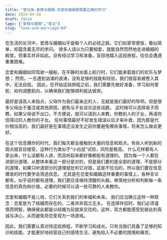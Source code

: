 ```yaml
---
title: "曾仕强-爱情与婚姻-恋爱和婚姻都需要正确的学习"
date: 2024-04-20
draft: false
tags: ["爱情与婚姻","笔记"]
slug: "love-and-marriage-04"
---
```


在生活的长河中，爱情与婚姻似乎是每个人的必经之路，它们如家常便饭，看似简单，却蕴含着无尽的学问。
很多人误以为只要相爱，就能自然而然地走进婚姻的殿堂，但事实并非如此。没有经过学习和准备，盲目地踏入这段旅程，往往会遭遇重重困难。

恋爱和婚姻如同驾驶一艘船，在平静的水面上航行时，它们能承载我们的欢乐与梦想；
然而，一旦遇到汹涌的波涛，没有足够的技能和经验，我们很容易被卷入其中，无法自拔。
因此，在开始这段旅程之前，我们需要先做好准备，学习如何掌舵、如何调整航向，以确保我们能够顺利抵达彼岸。

最好是请高人来指点，父母作为我们最亲近的人，无疑是我们最好的导师。但是很多父母出于羞涩或其他原因，避免与子女谈论这些话题。
这时候可以选择易子而教，如果父母说不出口，不方便说，就可以请别人来教，你教别人的子女，再请你信得过的人教你的子女。
任何事情最好不好发生错误以后才来补救，因为那是代价相当高的，我们最好是在事情还没发生之前你要避免哪些事情，将来怎么做会更好。

在这个信息爆炸的时代，我们每天都会接触到大量的信息和观点。有些人听到新的观点就盲目接受，这种行为类似于“小白鼠”试验，风险是极高。
什么花样都有人拿出来，什么话都有人讲，而且听起来都好像都挺有道理的。
因为每一个人都在讲部分道理，从整体来看这一部分是对的，但是我们要的是全部的道理，不是部分的道理，如果只听道部分的道理就批判它对错，这是不恰当的，所以我们要在信息爆发的时代要学会筛选信息。
尤其是在恋爱和婚姻这样重要的事情上，各种言论都有，似乎说的都有道理，我们更应该保持清醒的头脑，审慎地分析和判断每一条信息的真伪和价值，必要的时候可以请一些可靠的人来教你。

恋爱和婚姻不是儿戏，它们关系到我们的幸福和未来。
我们应当确立这样一种观念：恋爱是为了结婚而存在的，二者并非孤立无关。
在选择伴侣时，我们必须谨慎而明智，确保彼此都是以结婚为前提来交往的。这样，双方都能感受到彼此的真诚与决心，从而避免将恋爱视为一场游戏。

因此，我们需要认真对待这段旅程，不断学习和成长。只有当我们具备了足够的知识和技能，才能更好地经营自己的感情生活，避免陷入不必要的困境和痛苦。





